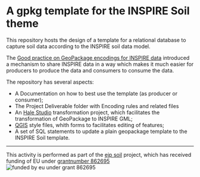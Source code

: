 # A gpkg template for the INSPIRE Soil theme

This repository hosts the design of a template for a relational database to capture soil data according to the INSPIRE soil data model.

The [Good practice on GeoPackage encodings for INSPIRE data](https://github.com/INSPIRE-MIF/gp-geopackage-encodings) introduced a mechanism to share INSPIRE data in a way which makes it much easier for producers to produce the data and consumers to consume the data.

The repository has several aspects:
- A Documentation on how to best use the template (as producer or consumer);
- The Project Deliverable folder with Encoding rules and related files
- An [Hale Studio](https://wetransform.to/halestudio/) transformation project, which facilitates the transformation of GeoPackage to INSPIRE GML;
- [QGIS](https://qgis.org/) style files, whith forms to facilitates editing of features;
- A set of SQL statements to update a plain geopackage template to the INSPIRE Soil template.

---
This activity is performed as part of the [ejp soil](https://ejpsoil.eu) project, which has received funding of EU under [grantnumber 862695](https://cordis.europa.eu/project/id/862695)
![funded by eu under grant 862695](https://ejpsoil.eu/fileadmin/_processed_/0/3/csm_Horizon_2020_funding_Thumbnail_a20cd538b7.jpg)
